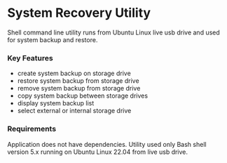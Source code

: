 # System Recovery Utility

Shell command line utility runs from Ubuntu Linux live usb drive and used for system backup and restore.

### Key Features
- create system backup on storage drive
- restore system backup from storage drive
- remove system backup from storage drive
- copy system backup between storage drives
- display system backup list
- select external or internal storage drive

### Requirements
Application does not have dependencies. Utility used only Bash shell version 5.x running on Ubuntu Linux 22.04 from live usb drive.
